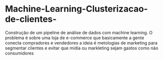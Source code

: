 # Machine-Learning-Clusterizacao-de-clientes-


Construção de um pipeline de análise de dados com machine learning.
O problema é sobre uma loja de e-commerce que basicamente a gente conecta compradores e vendedores
a ideia é metologias de marketing para segmentar clientes e evitar que midia ou markleting sejam gastos como não consumidores
